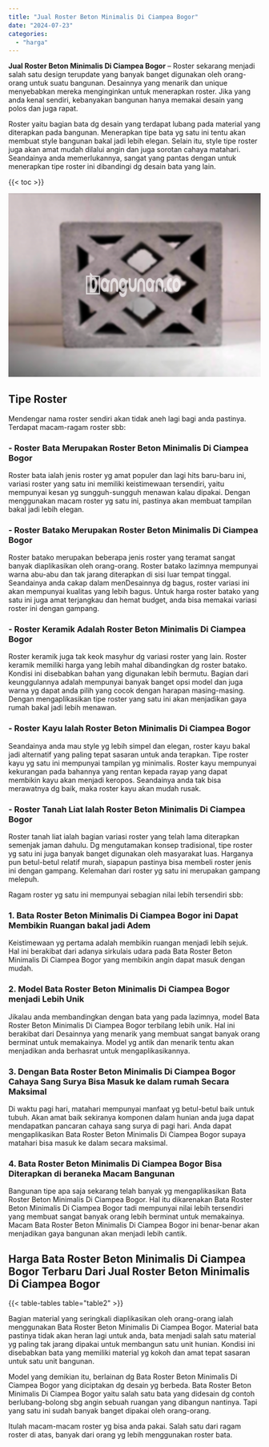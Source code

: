 ```yaml
---
title: "Jual Roster Beton Minimalis Di Ciampea Bogor"
date: "2024-07-23"
categories: 
  - "harga"
---
```


**Jual Roster Beton Minimalis Di Ciampea Bogor** – Roster sekarang menjadi salah satu design terupdate yang banyak banget digunakan oleh orang-orang untuk suatu bangunan. Desainnya yang menarik dan unique menyebabkan mereka menginginkan untuk menerapkan roster. Jika yang anda kenal sendiri, kebanyakan bangunan hanya memakai desain yang polos dan juga rapat.

Roster yaitu bagian bata dg desain yang terdapat lubang pada material yang diterapkan pada bangunan. Menerapkan tipe bata yg satu ini tentu akan membuat style bangunan bakal jadi lebih elegan. Selain itu, style tipe roster juga akan amat mudah dilalui angin dan juga sorotan cahaya matahari. Seandainya anda memerlukannya, sangat yang pantas dengan untuk menerapkan tipe roster ini dibandingi dg desain bata yang lain.

{{< toc >}}

![Jual Roster Beton Minimalis Di Ciampea Bogor](/images/bata-roster-minimalis-24.png)

## Tipe Roster

Mendengar nama roster sendiri akan tidak aneh lagi bagi anda pastinya. Terdapat macam-ragam roster sbb:

### \- Roster Bata Merupakan Roster Beton Minimalis Di Ciampea Bogor

Roster bata ialah jenis roster yg amat populer dan lagi hits baru-baru ini, variasi roster yang satu ini memiliki keistimewaan tersendiri, yaitu mempunyai kesan yg sungguh-sungguh menawan kalau dipakai. Dengan menggunakan macam roster yg satu ini, pastinya akan membuat tampilan bakal jadi lebih elegan.

### \- Roster Batako Merupakan Roster Beton Minimalis Di Ciampea Bogor

Roster batako merupakan beberapa jenis roster yang teramat sangat banyak diaplikasikan oleh orang-orang. Roster batako lazimnya mempunyai warna abu-abu dan tak jarang diterapkan di sisi luar tempat tinggal. Seandainya anda cakap dalam menDesainnya dg bagus, roster variasi ini akan mempunyai kualitas yang lebih bagus. Untuk harga roster batako yang satu ini juga amat terjangkau dan hemat budget, anda bisa memakai variasi roster ini dengan gampang.

### \- Roster Keramik Adalah Roster Beton Minimalis Di Ciampea Bogor

Roster keramik juga tak keok masyhur dg variasi roster yang lain. Roster keramik memiliki harga yang lebih mahal dibandingkan dg roster batako. Kondisi ini disebabkan bahan yang digunakan lebih bermutu. Bagian dari keunggulannya adalah mempunyai banyak banget opsi model dan juga warna yg dapat anda pilih yang cocok dengan harapan masing-masing. Dengan mengaplikasikan tipe roster yang satu ini akan menjadikan gaya rumah bakal jadi lebih menawan.

### \- Roster Kayu Ialah Roster Beton Minimalis Di Ciampea Bogor

Seandainya anda mau style yg lebih simpel dan elegan, roster kayu bakal jadi alternatif yang paling tepat sasaran untuk anda terapkan. Tipe roster kayu yg satu ini mempunyai tampilan yg minimalis. Roster kayu mempunyai kekurangan pada bahannya yang rentan kepada rayap yang dapat membikin kayu akan menjadi keropos. Seandainya anda tak bisa merawatnya dg baik, maka roster kayu akan mudah rusak.

### \- Roster Tanah Liat Ialah Roster Beton Minimalis Di Ciampea Bogor

Roster tanah liat ialah bagian variasi roster yang telah lama diterapkan semenjak jaman dahulu. Dg mengutamakan konsep tradisional, tipe roster yg satu ini juga banyak banget digunakan oleh masyarakat luas. Harganya pun betul-betul relatif murah, siapapun pastinya bisa membeli roster jenis ini dengan gampang. Kelemahan dari roster yg satu ini merupakan gampang melepuh.

Ragam roster yg satu ini mempunyai sebagian nilai lebih tersendiri sbb:

### 1\. Bata Roster Beton Minimalis Di Ciampea Bogor ini Dapat Membikin Ruangan bakal jadi Adem

Keistimewaan yg pertama adalah membikin ruangan menjadi lebih sejuk. Hal ini berakibat dari adanya sirkulais udara pada Bata Roster Beton Minimalis Di Ciampea Bogor yang membikin angin dapat masuk dengan mudah.

### 2\. Model Bata Roster Beton Minimalis Di Ciampea Bogor menjadi Lebih Unik

Jikalau anda membandingkan dengan bata yang pada lazimnya, model Bata Roster Beton Minimalis Di Ciampea Bogor terbilang lebih unik. Hal ini berakibat dari Desainnya yang menarik yang membuat sangat banyak orang berminat untuk memakainya. Model yg antik dan menarik tentu akan menjadikan anda berhasrat untuk mengaplikasikannya.

### 3\. Dengan Bata Roster Beton Minimalis Di Ciampea Bogor Cahaya Sang Surya Bisa Masuk ke dalam rumah Secara Maksimal

Di waktu pagi hari, matahari mempunyai manfaat yg betul-betul baik untuk tubuh. Akan amat baik sekiranya komponen dalam hunian anda juga dapat mendapatkan pancaran cahaya sang surya di pagi hari. Anda dapat mengaplikasikan Bata Roster Beton Minimalis Di Ciampea Bogor supaya matahari bisa masuk ke dalam secara maksimal.

### 4\. Bata Roster Beton Minimalis Di Ciampea Bogor Bisa Diterapkan di beraneka Macam Bangunan

Bangunan tipe apa saja sekarang telah banyak yg mengaplikasikan Bata Roster Beton Minimalis Di Ciampea Bogor. Hal itu dikarenakan Bata Roster Beton Minimalis Di Ciampea Bogor tadi mempunyai nilai lebih tersendiri yang membuat sangat banyak orang lebih berminat untuk memakainya. Macam Bata Roster Beton Minimalis Di Ciampea Bogor ini benar-benar akan menjadikan gaya bangunan akan menjadi lebih cantik.

## Harga Bata Roster Beton Minimalis Di Ciampea Bogor Terbaru Dari Jual Roster Beton Minimalis Di Ciampea Bogor

{{< table-tables table="table2" >}}

Bagian material yang seringkali diaplikasikan oleh orang-orang ialah menggunakan Bata Roster Beton Minimalis Di Ciampea Bogor. Material bata pastinya tidak akan heran lagi untuk anda, bata menjadi salah satu material yg paling tak jarang dipakai untuk membangun satu unit hunian. Kondisi ini disebabkan bata yang memiliki material yg kokoh dan amat tepat sasaran untuk satu unit bangunan.

Model yang demikian itu, berlainan dg Bata Roster Beton Minimalis Di Ciampea Bogor yang diciptakan dg desain yg berbeda. Bata Roster Beton Minimalis Di Ciampea Bogor yaitu salah satu bata yang didesain dg contoh berlubang-bolong sbg angin sebuah ruangan yang dibangun nantinya. Tapi yang satu ini sudah banyak banget dipakai oleh orang-orang.

Itulah macam-macam roster yg bisa anda pakai. Salah satu dari ragam roster di atas, banyak dari orang yg lebih menggunakan roster bata.
